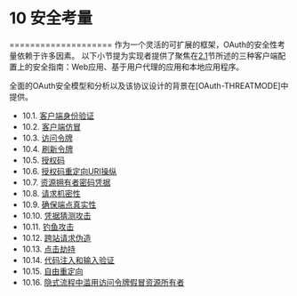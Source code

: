 # 10 安全考量
====================
作为一个灵活的可扩展的框架，OAuth的安全性考量依赖于许多因素。 以下小节提为实现者提供了聚焦在[2.1](../Section02/2.1.md)节所述的三种客户端配置上的安全指南：Web应用、基于用户代理的应用和本地应用程序。

全面的OAuth安全模型和分析以及该协议设计的背景在[OAuth-THREATMODE]中提供。

- 10.1. [客户端身份验证](10.1.md)
- 10.2. [客户端仿冒](10.2.md)
- 10.3. [访问令牌](10.3.md)
- 10.4. [刷新令牌](10.4.md)
- 10.5. [授权码](10.5.md)
- 10.6. [授权码重定向URI操纵](10.6.md)
- 10.7. [资源拥有者密码凭据](10.7.md)
- 10.8. [请求机密性](10.8.md)
- 10.9. [确保端点真实性](10.9.md)
- 10.10. [凭据猜测攻击](10.10.md)
- 10.11. [钓鱼攻击](10.11.md)
- 10.12. [跨站请求伪造](10.12.md)
- 10.13. [点击劫持](10.13.md)
- 10.14. [代码注入和输入验证](10.14.md)
- 10.15. [自由重定向](10.15.md)
- 10.16. [隐式流程中滥用访问令牌假冒资源所有者](10.16.md)